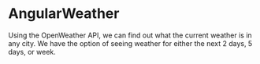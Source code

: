 # AngularWeather
Using the OpenWeather API, we can find out what the current weather is in any city. We have the option of seeing weather for either the next 2 days, 5 days, or week.

